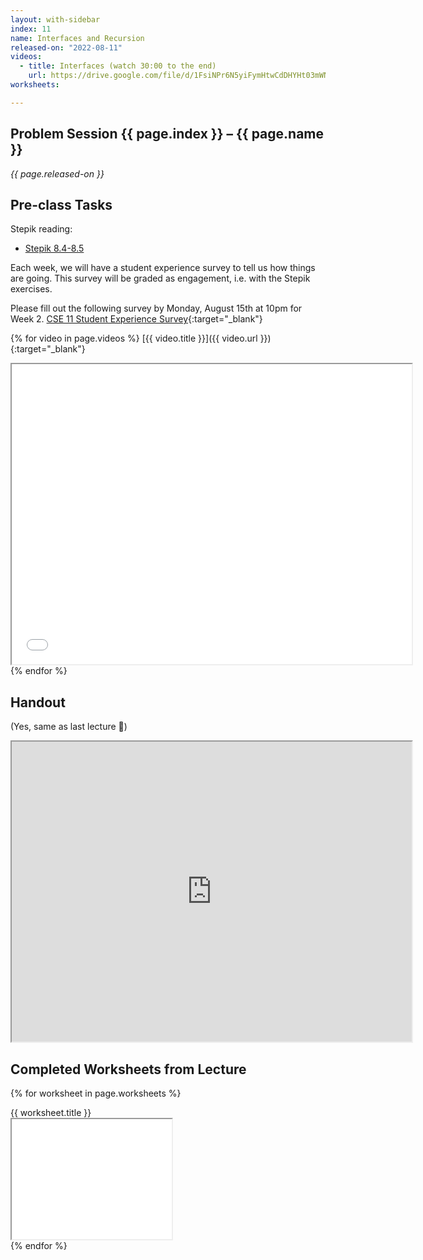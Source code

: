 ```yaml
---
layout: with-sidebar
index: 11
name: Interfaces and Recursion
released-on: "2022-08-11"
videos:
  - title: Interfaces (watch 30:00 to the end)
    url: https://drive.google.com/file/d/1FsiNPr6N5yiFymHtwCdDHYHt03mWNw_Q
worksheets:

---
```


## Problem Session {{ page.index }} – {{ page.name }}

_{{ page.released-on }}_

## Pre-class Tasks

Stepik reading:
- [Stepik 8.4-8.5](https://stepik.org/lesson/574433/step/1?unit=569019)

Each week, we will have a student experience survey to tell us how things are going. This survey will be 
graded as engagement, i.e. with the Stepik exercises.

Please fill out the following survey by Monday, August 15th at 10pm for Week 2.
[CSE 11 Student Experience Survey](https://forms.gle/REPLN8uneDgucLE29){:target="_blank"} 

{% for video in page.videos %}
[{{ video.title }}]({{ video.url }}){:target="_blank"}

<iframe src="{{ video.url }}/preview" width="640" height="480" allow="autoplay"></iframe>
{% endfor %}

## Handout

(Yes, same as last lecture 🙂)

<iframe src="https://drive.google.com/file/d/1nUCwjiK6tzwEyRciOayfLks_7hh-Hfxs/preview" width="640" height="480" allow="autoplay"></iframe>

## Completed Worksheets from Lecture

{% for worksheet in page.worksheets %}
<div class="worksheetBox">
{{ worksheet.title }}
<br>
<iframe src="{{ worksheet.url }}/preview" width="256" height="192" allow="autoplay"></iframe>
</div>
{% endfor %}
